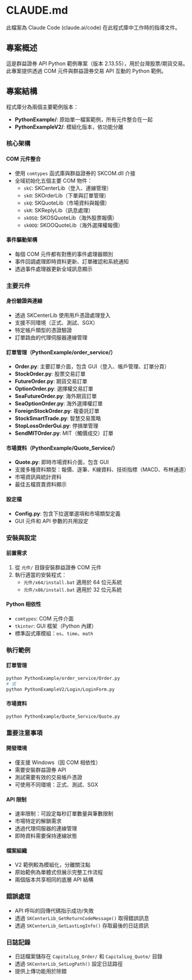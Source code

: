 # CLAUDE.md

此檔案為 Claude Code (claude.ai/code) 在此程式庫中工作時的指導文件。

## 專案概述

這是群益證券 API Python 範例專案（版本 2.13.55），用於台灣股票/期貨交易。此專案提供透過 COM 元件與群益證券交易 API 互動的 Python 範例。

## 專案結構

程式庫分為兩個主要範例版本：

- **PythonExample/**: 原始單一檔案範例，所有元件整合在一起
- **PythonExampleV2/**: 模組化版本，依功能分離

### 核心架構

#### COM 元件整合
- 使用 `comtypes` 函式庫與群益證券的 SKCOM.dll 介接
- 全域初始化五個主要 COM 物件：
  - `skC`: SKCenterLib（登入、連線管理）
  - `skO`: SKOrderLib（下單與訂單管理）
  - `skQ`: SKQuoteLib（市場資料與報價）
  - `skR`: SKReplyLib（訊息處理）
  - `skOSQ`: SKOSQuoteLib（海外股票報價）
  - `skOOQ`: SKOOQuoteLib（海外選擇權報價）

#### 事件驅動架構
- 每個 COM 元件都有對應的事件處理器類別
- 事件回調處理即時資料更新、訂單確認和系統通知
- 透過事件處理器更新全域訊息顯示

### 主要元件

#### 身份驗證與連線
- 透過 SKCenterLib 使用用戶憑證處理登入
- 支援不同環境（正式、測試、SGX）
- 特定帳戶類型的憑證驗證
- 訂單路由的代理伺服器連線管理

#### 訂單管理（PythonExample/order_service/）
- **Order.py**: 主要訂單介面，包含 GUI（登入、帳戶管理、訂單分頁）
- **StockOrder.py**: 股票交易訂單
- **FutureOrder.py**: 期貨交易訂單
- **OptionOrder.py**: 選擇權交易訂單
- **SeaFutureOrder.py**: 海外期貨訂單
- **SeaOptionOrder.py**: 海外選擇權訂單
- **ForeignStockOrder.py**: 複委託訂單
- **StockSmartTrade.py**: 智慧交易策略
- **StopLossOrderGui.py**: 停損單管理
- **SendMITOrder.py**: MIT（觸價成交）訂單

#### 市場資料（PythonExample/Quote_Service/）
- **Quote.py**: 即時市場資料介面，包含 GUI
- 支援多種資料類型：報價、逐筆、K線資料、技術指標（MACD、布林通道）
- 市場資訊與統計資料
- 最佳五檔買賣資料顯示

#### 設定檔
- **Config.py**: 包含下拉選單選項和市場類型定義
- GUI 元件和 API 參數的共用設定

### 安裝與設定

#### 前置需求
1. 從 `元件/` 目錄安裝群益證券 COM 元件
2. 執行適當的安裝程式：
   - `元件/x64/install.bat` 適用於 64 位元系統
   - `元件/x86/install.bat` 適用於 32 位元系統

#### Python 相依性
- `comtypes`: COM 元件介面
- `tkinter`: GUI 框架（Python 內建）
- 標準函式庫模組：`os`、`time`、`math`

### 執行範例

#### 訂單管理
```bash
python PythonExample/order_service/Order.py
# 或
python PythonExampleV2/Login/LoginForm.py
```

#### 市場資料
```bash
python PythonExample/Quote_Service/Quote.py
```

### 重要注意事項

#### 開發環境
- 僅支援 Windows（因 COM 相依性）
- 需要安裝群益證券 API
- 測試需要有效的交易帳戶憑證
- 可使用不同環境：正式、測試、SGX

#### API 限制
- 速率限制：可設定每秒訂單數量與筆數限制
- 市場特定的解鎖需求
- 透過代理伺服器的連線管理
- 即時資料需要保持連線狀態

#### 檔案組織
- V2 範例較為模組化，分離關注點
- 原始範例為單體式但展示完整工作流程
- 兩個版本共享相同的底層 API 結構

### 錯誤處理
- API 呼叫的回傳代碼指示成功/失敗
- 透過 `SKCenterLib_GetReturnCodeMessage()` 取得錯誤訊息
- 透過 `SKCenterLib_GetLastLogInfo()` 存取最後的日誌資訊

### 日誌記錄
- 日誌檔案儲存在 `CapitalLog_Order/` 和 `CapitalLog_Quote/` 目錄
- 透過 `SKCenterLib_SetLogPath()` 設定日誌路徑
- 提供上傳功能用於除錯